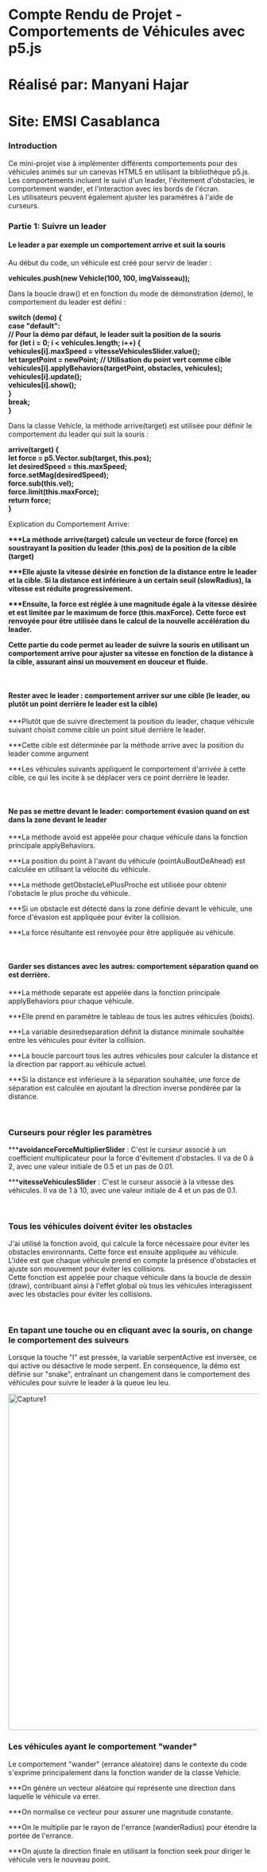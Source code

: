 # Compte Rendu de Projet - Comportements de Véhicules avec p5.js
# Réalisé par: Manyani Hajar
# Site: EMSI Casablanca

<h3>Introduction</h3>
<p>Ce mini-projet vise à implémenter différents comportements pour des véhicules animés sur un canevas HTML5 en utilisant la bibliothèque p5.js. Les comportements incluent le suivi d'un leader, l'évitement d'obstacles, le comportement wander, et l'interaction avec les bords de l'écran. <br>Les utilisateurs peuvent également ajuster les paramètres à l'aide de curseurs.</p>

<h3>Partie 1: Suivre un leader</h3>
<h4>Le leader a par exemple un comportement arrive et suit la souris</h4>
<p>Au début du code, un véhicule est créé pour servir de leader :</p>
<b>vehicules.push(new Vehicle(100, 100, imgVaisseau));</b>
<p>Dans la boucle draw() et en fonction du mode de démonstration (demo), le comportement du leader est défini :</p>
<b>switch (demo) {
  <br/>case "default":
    <br/>// Pour la démo par défaut, le leader suit la position de la souris
     <br/>for (let i = 0; i < vehicules.length; i++) {
      <br/>vehicules[i].maxSpeed = vitesseVehiculesSlider.value();
      <br/>let targetPoint = newPoint; // Utilisation du point vert comme cible
      <br/>vehicules[i].applyBehaviors(targetPoint, obstacles, vehicules);
      <br/>vehicules[i].update();
      <br/>vehicules[i].show();
    <br/>}
    <br/>break;
<br/>}</b>
<p>Dans la classe Vehicle, la méthode arrive(target) est utilisée pour définir le comportement du leader qui suit la souris :</p>
<b>arrive(target) {
  <br/>let force = p5.Vector.sub(target, this.pos);
  <br/>let desiredSpeed = this.maxSpeed;
  <br/>force.setMag(desiredSpeed);
  <br/>force.sub(this.vel);
  <br/>force.limit(this.maxForce);
  <br/>return force;
<br/>}</b>
<p>Explication du Comportement Arrive:</p>
<b><p>***La méthode arrive(target) calcule un vecteur de force (force) en soustrayant la position du leader (this.pos) de la position de la cible (target)</p>
<p>***Elle ajuste la vitesse désirée en fonction de la distance entre le leader et la cible. Si la distance est inférieure à un certain seuil (slowRadius), la vitesse est réduite progressivement.</p>
<p>***Ensuite, la force est réglée à une magnitude égale à la vitesse désirée et est limitée par le maximum de force (this.maxForce). Cette force est renvoyée pour être utilisée dans le calcul de la nouvelle accélération du leader.</p>
<p>Cette partie du code permet au leader de suivre la souris en utilisant un comportement arrive pour ajuster sa vitesse en fonction de la distance à la cible, assurant ainsi un mouvement en douceur et fluide.</p></b>
<br/>
<h4>Rester avec le leader : comportement arriver sur une cible (le leader, ou plutôt un point derrière le leader est la cible)</h4>
<p>***Plutôt que de suivre directement la position du leader, chaque véhicule suivant choisit comme cible un point situé derrière le leader.</p>
<p>***Cette cible est déterminée par la méthode arrive avec la position du leader comme argument</p>
<p>***Les véhicules suivants appliquent le comportement d'arrivée à cette cible, ce qui les incite à se déplacer vers ce point derrière le leader.</p>
<br/>
<h4>Ne pas se mettre devant le leader: comportement évasion quand on est dans la zone devant le leader</h4>
<p>***La méthode avoid est appelée pour chaque véhicule dans la fonction principale applyBehaviors.</p>
<p>***La position du point à l'avant du véhicule (pointAuBoutDeAhead) est calculée en utilisant la vélocité du véhicule.</p>
<p>***La méthode getObstacleLePlusProche est utilisée pour obtenir l'obstacle le plus proche du véhicule.</p>
<p>***Si un obstacle est détecté dans la zone définie devant le véhicule, une force d'évasion est appliquée pour éviter la collision.</p>
<p>***La force résultante est renvoyée pour être appliquée au véhicule.</p>
<br/>
<h4>Garder ses distances avec les autres: comportement séparation quand on est derrière.</h4>
<p>***La méthode separate est appelée dans la fonction principale applyBehaviors pour chaque véhicule.</p>
<p>***Elle prend en paramètre le tableau de tous les autres véhicules (boids).</p>
<p>***La variable desiredseparation définit la distance minimale souhaitée entre les véhicules pour éviter la collision.</p>
<p>***La boucle parcourt tous les autres véhicules pour calculer la distance et la direction par rapport au véhicule actuel.</p>
<p>***Si la distance est inférieure à la séparation souhaitée, une force de séparation est calculée en ajoutant la direction inverse pondérée par la distance.</p>
<br/>
<h3>Curseurs pour régler les paramètres</h3>
<p>***<b>avoidanceForceMultiplierSlider</b> : C'est le curseur associé à un coefficient multiplicateur pour la force d'évitement d'obstacles. Il va de 0 à 2, avec une valeur initiale de 0.5 et un pas de 0.01.</p>
<p>***<b>vitesseVehiculesSlider</b> : C'est le curseur associé à la vitesse des véhicules. Il va de 1 à 10, avec une valeur initiale de 4 et un pas de 0.1.</p>
<br/>
<h3>Tous les véhicules doivent éviter les obstacles</h3>
<p>J'ai utilisé la fonction avoid, qui calcule la force nécessaire pour éviter les obstacles environnants. Cette force est ensuite appliquée au véhicule. L'idée est que chaque véhicule prend en compte la présence d'obstacles et ajuste son mouvement pour éviter les collisions.<br/>
Cette fonction est appelée pour chaque véhicule dans la boucle de dessin (draw), contribuant ainsi à l'effet global où tous les véhicules interagissent avec les obstacles pour éviter les collisions.</p>
<br/>
<h3>En tapant une touche ou en cliquant avec la souris, on change le comportement des suiveurs</h3>
<p>Lorsque la touche "l" est pressée, la variable serpentActive est inversée, ce qui active ou désactive le mode serpent. En conséquence, la démo est définie sur "snake", entraînant un changement dans le comportement des véhicules pour suivre le leader à la queue leu leu.</p>
<img width="677" alt="Capture1" src="https://github.com/hajarmanyani/leader_game_I2A/assets/93662714/df008110-2704-466f-b737-bba030d067e8">
<br/>
<h3>Les véhicules ayant le comportement "wander"</h3>
<p>Le comportement "wander" (errance aléatoire) dans le contexte du code s'exprime principalement dans la fonction wander de la classe Vehicle. </p>
<p>***On génère un vecteur aléatoire qui représente une direction dans laquelle le véhicule va errer.</p>
<p>***On normalise ce vecteur pour assurer une magnitude constante.</p>
<p>***On le multiplie par le rayon de l'errance (wanderRadius) pour étendre la portée de l'errance.</p>
<p>***On ajuste la direction finale en utilisant la fonction seek pour diriger le véhicule vers le nouveau point.</p>
<br/>

